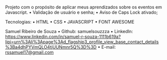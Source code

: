 Projeto com o propósito de aplicar meus aprendizados sobre os eventos em Javascript.
    • Validação de usuário e senha;
    • Aviso de Caps Lock ativado;

Tecnologias: 
    • HTML
    • CSS
    • JAVASCRIPT
    • FONT AWESOME

Samuel Ribeiro de Souza
    • Github: samuelsouzzza
    • LinkedIn: https://www.linkedin.com/in/samuel-r-souza-1111b619a?lipi=urn%3Ali%3Apage%3Ad_flagship3_profile_view_base_contact_details%3Ba4dhPYVmQLO4tjUUNmnr5Q%3D%3D
    • E-mail: rssamuel17@gmail.com
